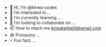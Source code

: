 - 👋 Hi, I’m @kirwa-codes
- 👀 I’m interested in ...
- 🌱 I’m currently learning ...
- 💞️ I’m looking to collaborate on ...
- 📫 How to reach me kirwatarbei0@gmail.com
- 😄 Pronouns: ...
- ⚡ Fun fact: ...

<!---
kirwa-codes/kirwa-codes is a ✨ special ✨ repository because its `README.md` (this file) appears on your GitHub profile.
You can click the Preview link to take a look at your changes.
--->
